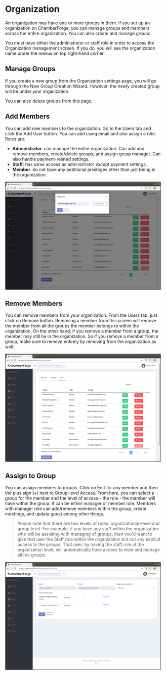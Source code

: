 # Organization

An organization may have one or more groups in them.  If you set up an organization on ChamberForge, you can manage groups and members across the entire organization.  You can also create and manage groups.

You must have either the administrator or staff role in order to access the Organization management screen.  If you do, you will see the organization name under the menus on top right-hand corner.

## Manage Groups

If you create a new group from the Organization settings page, you will go through the New Group Creation Wizard.  However, the newly created group will be under your organization.  

You can also delete groups from this page.

## Add Members

You can add new members to the organization.  Go to the Users tab and click the Add User button.  You can add using email and also assign a role.  Roles are:

- **Administrator**: can manage the entire organization. Can add and remove members, create/delete groups, and assign group manager.  Can also handle payment-related settings.
- **Staff**: has same access as administrator except payment settings.
- **Member**: do not have any additional privileges other than just being in the organization.

[![Add New User](images/organization-add-user.png)](images/organization-add-user.png)

## Remove Members

You can remove members from your organization.  From the Users tab, just click on Remove button.  Removing a member from this screen will remove the member from all the groups the member belongs to within the organization.  On the other hand, if you remove a member from a group, the member may still be in the organization.  So if you remove a member from a group, make sure to remove entirely by removing from the organization as well.

[![Add New User](images/organization-remove-users.png)](images/organization-remove-users.png)

## Assign to Group

You can assign members to groups.  Click on Edit for any member and then the plus sign (+) next to Group-level Access.  From here, you can select a group for the member and the level of access - the role - the member will have within the group.  It can be either manager or member role.  Members with manager role can add/remove members within the group, create meetings, and update guest among other things.

> Please note that there are two levels of roles: organizational-level and group level.  For example, if you have any staff within the organization who will be assisting with managing of groups, then you'd want to give that user the Staff role within the organization but not any explicit access to the groups.  That user, by having the staff role at the organization level, will automatically have access to view and manage all the groups.

[![Add New User](images/organization-assign-users.png)](images/organization-assign-users.png)